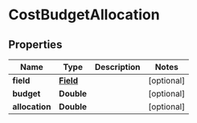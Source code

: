 
# CostBudgetAllocation

## Properties
Name | Type | Description | Notes
------------ | ------------- | ------------- | -------------
**field** | [**Field**](Field.md) |  |  [optional]
**budget** | **Double** |  |  [optional]
**allocation** | **Double** |  |  [optional]



